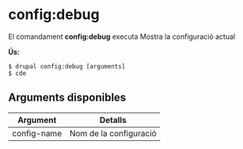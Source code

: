 # config:debug
El comandament **config:debug** executa Mostra la configuració actual

**Ús:**
```
$ drupal config:debug [arguments] 
$ cde  
```

## Arguments disponibles
Argument | Detalls
---------|-------------
config-name | Nom de la configuració
